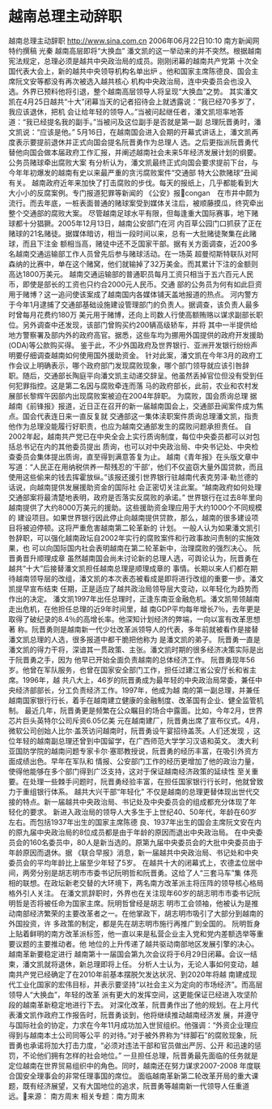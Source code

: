 # 越南总理主动辞职

越南总理主动辞职
http://www.sina.com.cn 2006年06月22日10:10 南方新闻网
特约撰稿 光秦
越南高层即将“大换血”
潘文凯的这一举动来的并不突然。根据越南宪法规定，总理必须是越共中央政治局的成员。刚刚闭幕的越南共产党第 十次全国代表大会上，新的越共中央领导机构名单出炉
。他和国家主席陈德良、国会主席阮文安等都没有再次被选入越共核心 机构中央政治局，连中央委员会也没入选。外界已预料他将引退，整个越南高层领导人将呈现“大换血”之势。
其实潘文凯在4月25日越共“十大”闭幕当天的记者招待会上就透露说：“我已经70多岁了，我应该退休，把机 会让给年轻的领导人。”当被问起继任者，潘文凯坦率地答道：“我已经提名我的副手。”当被问及这位副手是否就是第一副 总理阮晋勇时，潘文凯说：“应该是他。”
5月16日，在越南国会进入会期的开幕式讲话上，潘文凯再度表示要提前退休并正式向国会提名阮晋勇作为总理人 选。之后更指派阮晋勇代替他向国会做本届政府工作汇报，并阐述越南社会未来5年经济发展计划的纲要。
公务员赌球牵出腐败大案
有分析认为，潘文凯最终正式向国会要求提前下台，与今年年初爆发的越南有史以来最严重的贪污腐败案件“交通部 特大公款赌球”丑闻有关。
越南政府近年来加快了打击腐败的步伐。每天的报纸上，几乎都能看到大大小小的反腐案例。专门报道犯罪等新闻的 《公安》报congan　在市井中颇为流行。而去年底，一桩表面普通的赌球案受到媒体关注后，被顺藤摸瓜，终究牵出 整个交通部的腐败大案。
尽管越南足球水平有限，但每逢重大国际赛事，地下赌球都十分猖獗。2005年12月13日，越南公安部门在河 内百草公园门口抓获了正在赌球的21名赌徒。据媒体暗访，相当一段时间以来，总有一大批赌徒聚集在此赌球，而且下注金 额相当高，赌徒中还不乏国家干部。据有关方面调查，近200多名越南交通运输部工作人员曾先后参与赌球活动。在一场英 超曼彻斯特联队对阿森纳的比赛中，单在这个赌窝，他们就输掉了32万美金。而其累计下注的金额则高达1800万美元。
越南交通运输部的普通职员每月工资只相当于五六百元人民币，即使是部长的工资也只约合2000元人民币。交通 部的公务员为何有如此巨资用于赌博？这一追问使该案成了越南国内各媒体铺天盖地报道的热点。
河内警方于今年1月逮捕了交通部基础设施建设管理部门的负责人。据调查，该负责人最多时曾每月花费约180万 美元用于赌博，还向上司数人行使高额贿赂以谋求副部长职位。另外调查中还发现，该部门曾购买约200辆高级轿车，并将 其中一半提供给地方警察署及部内外的政府高官。据悉，这些车均为挪用外国提供的政府开发援助(ODA)等公款购买得。
鉴于此，不少外国政府及世界银行、亚洲开发银行纷纷声明要仔细调查越南如何使用国外援助资金。
针对此案，潘文凯在今年3月的政府工作会议上明确表示，哪个政府部门发现腐败现象，哪个部门领导就应该引咎辞 职。随后，交通部长陶庭平向潘文凯主动递交辞呈。他虽然丢掉官位但没有受到任何犯罪指控。这是第二名因与腐败牵连而落 马的政府部长，此前，农业和农村发展部长黎辉午因部内出现腐败案被迫在2004年辞职。
为腐败，国会质询总理
据越南《前锋报》报道，近日正在召开的新一届越南国会上，交通部丑闻案件成为焦点。国会代表连日来一直反复就 交通部这一集体渎职案件质询总理潘文凯，指责他作为总理没能履行好职责，也应为越南交通部发生的腐败问题承担责任。
自2002年起，越南共产党已在中央全会上实行质询制度，每位中央委员都可以对包括总书记在内的其他委员提出 质询，也可以对中央政治局、中央书记处、中央检查委员会集体提出质询，直至得到满意答复为止。
越南《青年报》在头版文章中写道：“人民正在用纳税供养一帮残忍的‘干部’，他们不仅盗窃大量外国贷款，而且 使用这些偷来的钱去挥霍放纵。”该报还援引世界银行驻越南代表克劳泽·勒兰德的话说，向越南提供发展援助资金的国际社 会正密切关注此案。“越南政府如何处理交通部案将最清楚地表明，政府是否落实反腐败的承诺。”
世界银行在过去8年里向越南提供了大约8000万美元的援助。这些援助资金理应用于大约1000个不同规模的 建设项目。如果世界银行因此停止向越南提供贷款，那么，越南的很多建设项目将被迫停顿。这将严重危害越南第二轮革新的 计划。
一般人认为如果潘文凯引咎辞职，可以强化越南政坛自2002年实行的腐败案件和行政事故问责制的实施效果，也 可以向国际国内社会表明越南在第二轮革新中，治理腐败的强烈决心。
阮晋勇晋升顺理成章
虽然越南国会尚未讨论新的总理人选，可舆论认为，阮晋勇在越共“十大”后接替潘文凯担任越南总理是顺理成章的 事情。长期以来人们都在期待越南领导层的改组，潘文凯的本次表态被看成是即将进行改组的重要一步。潘文凯提早宣布结束 任期，正是适应了越共政治局领导层大变动，以年轻化为趋势而作出的决定。
潘文凯1997年出任总理时，正逢东南亚金融危机。潘文凯带领越南走出危机，在他担任总理的近9年时间里，越 南GDP平均每年增长7％，去年更是取得了破纪录的8.4％的高增长率。他深知计划经济的弊端，一向以富有改革思想著 称。阮晋勇则是越南新一代少壮改革派领导人的代表，多年前就被看作是接替潘文凯总理的人选，很多报道中都干脆把他称为 是潘文凯的弟子。
阮晋勇一直是潘文凯的得力干将，深谙其一贯政策、主张。潘文凯时期的很多经济决策实际是出于阮晋勇之手，因为 他早已开始全面负责越南的总体经济工作。
阮晋勇现年56岁。他曾在军队服务，也曾在国家安全部门工作，担任过建江省公安厅长和省主席。1996年，越 共八大上，46岁的阮晋勇成为最年轻的中央政治局常委，兼任中央经济部部长，分工负责经济工作。1997年，他成为越 南的第一副总理，并兼任越南国家银行行长，着手在越南建立健康的金融制度、改革国有企业、健全监管机制。
最近几年，阮晋勇更是频繁在公众瞩目的场合中露面。比如，今年2月，世界芯片巨头英特尔公司斥资6.05亿美 元在越南建厂，阮晋勇出席了宣布仪式。4月，微软公司创始人比尔·盖茨访问越南时，阮晋勇设午宴招待盖茨。人们还发现 ，这位年轻的越南副总理还曾到中国留学，在广西师范大学学习汉语和英文。
澳大利亚国防学院的越南问题专家卡尔·塞耶教授说，阮晋勇的经历丰富，在吸引外资方面成绩出色。早年在军队和 情报、公安部门工作的经历更增加了他的政治力量，使得他能够在多个部门得到广泛支持，这对于保证越南经济政策的延续性 至关重要。在处理一些棘手问题时，阮晋勇经验丰富，在担任国家银行行长时，他就曾致力于重组银行体系。
越共大兴干部“年轻化”
不仅是越南的总理更替体现出世代交接的特点。新一届越共中央政治局、书记处及中央委员会的组成都充分体现了年 轻化的要求。
新进入政治局的领导人大多生于上世纪40、50年代，年龄在60岁左右。而包括1937年出生的国家主席陈德 良、1937年出生的国会主席阮文安在内的原九届中央政治局的8位成员都是由于年龄的原因而退出中央政治局。
在中央委员会的160名委员中，80人是新当选的。原第九届中央委员会的大批中央委员由于年龄原因而退休。据 《联合早报》消息，新一届越共中央政治局、书记处和中央委员会的平均年龄比上届至少年轻了5岁。
在越共十大的闭幕式上，农德孟位居中间，两旁分别是胡志明市市委书记阮明哲和阮晋勇。这给了人“三套马车”集 体亮相的联想。在政坛新老交替的大环境下，两名南方改革派主将压阵的领导核心格局格外引人关注。
在潘文凯辞职时，外界也在关注现年60岁的胡志明市市委书记阮明哲是否将被任命为国家主席。阮明哲曾经是胡志 明市工会领袖，他被认为是推动南部经济繁荣的主要改革者之一。在他掌政下，胡志明市吸引了大部分到越南的外国投资，许 多政策的制定，都是先在胡志明市施行再推广到全国的。
阮明哲身上贴着鲜明的南方改革派标签，他一直以来是私营企业主入党和党内差额选举等重要议题的主要推动者。他 地位的上升传递了越共驱动南部地区发展引擎的决心。
越南革新要稳定进行
越南第十一届国会第九次会议将于6月29日闭幕。会议一结束，潘文凯就将退休，新总理即将上任。
分析人士认为，无论人事如何变动，越南共产党已经确定了在2010年前基本摆脱欠发达状况、到2020年将越 南建成现代工业化国家的宏伟目标，并表示要坚持“以社会主义为定向的市场经济”。而高层领导人“大换血”，年轻的改革 派有更大的发挥空间，这更能保证已经进入攻坚阶段的越南革新稳定地进行下去。
对深化改革，阮晋勇作出了他的规划。在上月代表潘文凯作政府工作报告时，阮晋勇谈到，他将继续推动越南经济发 展，并遵守与国际社会的协定，力求在今年11月成功加入世贸组织。他强调：“外资企业理应得到与越南本土公司同等公平 的对待。”对于被外界称为“绊脚石”的腐败现象，阮晋勇也承诺将加大打击力度，“必须对违法干部和官员做出严厉、公开 和迅速的惩罚，不论他们拥有怎样的社会地位。”
一旦担任总理，阮晋勇最先面临的任务就是定位越南在世界贸易组织中的角色。同时，越南还在努力谋求2007-2008 年度联合国安全理事会的非常任理事国的席位。
面临越南革新第二轮改革开局的重大课题，既有经济展望，又有大国地位的追求，阮晋勇等越南新一代领导人任重道 远。来源：
南方周末
相关专题：南方周末 


